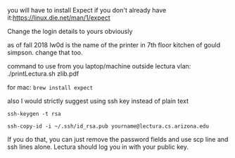 you will have to install Expect if you don't already have it:https://linux.die.net/man/1/expect

Change the login details to yours obviously

as of fall 2018 lw0d is the name of the printer in 7th floor kitchen of gould simpson. change that too.

command to use from you laptop/machine outside lectura vlan: ./printLectura.sh zlib.pdf

for mac: `brew install expect`

also I would strictly suggest using ssh key instead of plain text

`ssh-keygen -t rsa`

`ssh-copy-id -i ~/.ssh/id_rsa.pub yourname@lectura.cs.arizona.edu`

If you do that, you can just remove the password fields and use scp line and ssh lines alone. Lectura should log you in with your public key.





